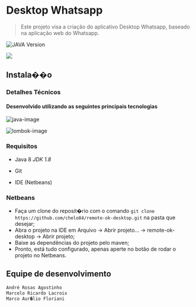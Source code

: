 # Desktop Whatsapp
> Este projeto visa a criação do aplicativo Desktop Whatsapp, baseado na aplicação web do Whatsapp.

![JAVA Version][java-image]



![](../header.png)

## Instala��o

### Detalhes Técnicos
#### Desenvolvido utilizando as seguintes principais tecnologias

![java-image]
 
![lombok-image]
 


### Requisitos

* Java 8 *JDK 1.8*

* Git

* IDE (Netbeans)

### Netbeans

* Faça um clone do reposit�rio com o comando `git clone https://github.com/chelo84/remote-ok-desktop.git` 
 na pasta que desejar;
* Abra o projeto na IDE em Arquivo -> Abrir projeto... -> remote-ok-desktop -> Abrir projeto;
* Baixe as dependências do projeto pelo maven;
* Pronto, está tudo configurado, apenas aperte no botão de rodar o projeto no Netbeans.

## Equipe de desenvolvimento

```sh
André Rosas Agostinho
Marcelo Ricardo Lacroix
Marco Aur�lio Floriani
```



[java-image]: https://img.shields.io/badge/java-8.0-orange.svg
[lombok-image]: https://img.shields.io/badge/Lombok--brightgreen.svg
[jackson-image]: https://img.shields.io/badge/Jackson-2.9.8-lightblue.svg